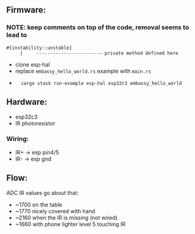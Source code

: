 ## Firmware:
### NOTE: keep comments on top of the code, removal seems to lead to
```
#[instability::unstable]
     |     ------------------------ private method defined here
```
- clone esp-hal
- replace `embassy_hello_world.rs` example with `main.rs`
- ```shell
    cargo xtask run-example esp-hal esp32c3 embassy_hello_world
  ```

## Hardware:
- esp32c3
- IR photoresistor
### Wiring:
- IR+ -> esp pin4/5
- IR- -> esp gnd

## Flow:
ADC IR values go about that:
- ~1700 on the table
- ~1770 nicely covered with hand
- ~2160 when the IR is missing (not wired)
- ~1660 with phone lighter level 5 touching IR
